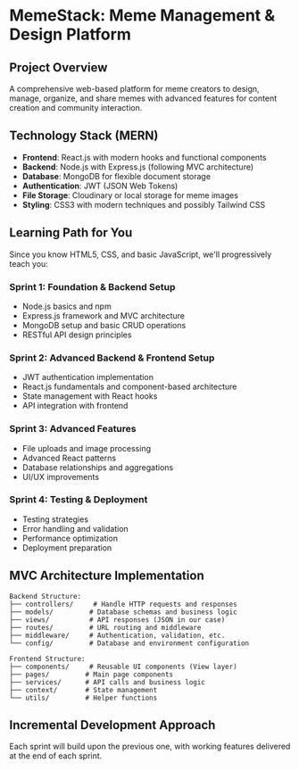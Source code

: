 # MemeStack: Meme Management & Design Platform

## Project Overview
A comprehensive web-based platform for meme creators to design, manage, organize, and share memes with advanced features for content creation and community interaction.

## Technology Stack (MERN)
- **Frontend**: React.js with modern hooks and functional components
- **Backend**: Node.js with Express.js (following MVC architecture)
- **Database**: MongoDB for flexible document storage
- **Authentication**: JWT (JSON Web Tokens)
- **File Storage**: Cloudinary or local storage for meme images
- **Styling**: CSS3 with modern techniques and possibly Tailwind CSS

## Learning Path for You
Since you know HTML5, CSS, and basic JavaScript, we'll progressively teach you:

### Sprint 1: Foundation & Backend Setup
- Node.js basics and npm
- Express.js framework and MVC architecture
- MongoDB setup and basic CRUD operations
- RESTful API design principles

### Sprint 2: Advanced Backend & Frontend Setup
- JWT authentication implementation
- React.js fundamentals and component-based architecture
- State management with React hooks
- API integration with frontend

### Sprint 3: Advanced Features
- File uploads and image processing
- Advanced React patterns
- Database relationships and aggregations
- UI/UX improvements

### Sprint 4: Testing & Deployment
- Testing strategies
- Error handling and validation
- Performance optimization
- Deployment preparation

## MVC Architecture Implementation
```
Backend Structure:
├── controllers/     # Handle HTTP requests and responses
├── models/         # Database schemas and business logic
├── views/          # API responses (JSON in our case)
├── routes/         # URL routing and middleware
├── middleware/     # Authentication, validation, etc.
└── config/         # Database and environment configuration

Frontend Structure:
├── components/     # Reusable UI components (View layer)
├── pages/         # Main page components
├── services/      # API calls and business logic
├── context/       # State management
└── utils/         # Helper functions
```

## Incremental Development Approach
Each sprint will build upon the previous one, with working features delivered at the end of each sprint.
